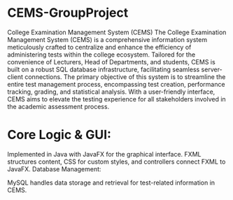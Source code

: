 # CEMS-GroupProject
College Examination Management System (CEMS)
The College Examination Management System (CEMS) is a comprehensive information system meticulously crafted to centralize and enhance the efficiency of administering tests within the college ecosystem. Tailored for the convenience of Lecturers, Head of Departments, and students, CEMS is built on a robust SQL database infrastructure, facilitating seamless server-client connections. The primary objective of this system is to streamline the entire test management process, encompassing test creation, performance tracking, grading, 
and statistical analysis. With a user-friendly interface, CEMS aims to elevate the testing experience for all stakeholders involved in the academic assessment process.

# Core Logic & GUI:
Implemented in Java with JavaFX for the graphical interface.
FXML structures content, CSS for custom styles, and controllers connect FXML to JavaFX.
Database Management:

MySQL handles data storage and retrieval for test-related information in CEMS.
